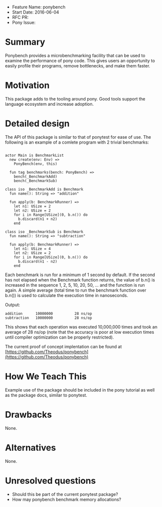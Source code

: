 - Feature Name: ponybench
- Start Date: 2016-06-04
- RFC PR: 
- Pony Issue: 

# Summary

Ponybench provides a microbenchmarking facility that can be used to examine the performance of pony code. This gives users an opportunity to easily profile their programs, remove bottlenecks, and make them faster.

# Motivation

This package adds to the tooling around pony. Good tools support the language ecosystem and increase adoption.

# Detailed design

The API of this package is similar to that of ponytest for ease of use. The following is an example of a comlete program with 2 trivial benchmarks:

```pony

actor Main is BenchmarkList
  new create(env: Env) =>
    PonyBench(env, this)

  fun tag benchmarks(bench: PonyBench) =>
    bench(_BenchmarkAdd)
    bench(_BenchmarkSub)

class iso _BenchmarkAdd is Benchmark
  fun name(): String => "addition"

  fun apply(b: BenchmarkRunner) =>
    let n1: USize = 2
    let n2: USize = 2
    for i in Range[USize](0, b.n()) do
      b.discard(n1 + n2)
    end

class iso _BenchmarkSub is Benchmark
  fun name(): String => "subtraction"

  fun apply(b: BenchmarkRunner) =>
    let n1: USize = 4
    let n2: USize = 2
    for i in Range[USize](0, b.n()) do
      b.discard(n1 - n2)
    end

```

Each benchmark is run for a minimum of 1 second by default. If the second has not elapsed when the Benchmark function returns, the value of b.n() is increased in the sequence 1, 2, 5, 10, 20, 50, … and the function is run again. A simple average (total time to run the benchmark function over b.n()) is used to calculate the execution time in nanoseconds.

Output:
```
addition      10000000	        28 ns/op
subtraction   10000000	        28 ns/op
```
This shows that each operation was executed 10,000,000 times and took an average of 28 ns/op (note that the accuracy is poor at low execution times until compiler optimization can be properly restricted).

The current proof of concept implentation can be found at [https://github.com/Theodus/ponybench](https://github.com/Theodus/ponybench)

# How We Teach This

Example use of the package should be included in the pony tutorial as well as the package docs, similar to ponytest.

# Drawbacks

None.

# Alternatives

None.

# Unresolved questions

- Should this be part of the current ponytest package?
- How may ponybench benchmark memory allocations?

